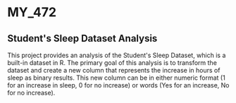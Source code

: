 # MY_472

## Student's Sleep Dataset Analysis

This project provides an analysis of the Student's Sleep Dataset, which is a built-in dataset in R. The primary goal of this analysis is to transform the dataset and create a new column that represents the increase in hours of sleep as binary results. This new column can be in either numeric format (1 for an increase in sleep, 0 for no increase) or words (Yes for an increase, No for no increase).
